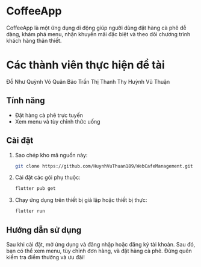 # CoffeeApp
CoffeeApp là một ứng dụng di động giúp người dùng đặt hàng cà phê dễ dàng, khám phá menu, nhận khuyến mãi đặc biệt và theo dõi chương trình khách hàng thân thiết.
# Các thành viên thực hiện đề tài
Đỗ Như Quỳnh
Võ Quân Bảo
Trần Thị Thanh Thy
Huỳnh Vũ Thuận
## Tính năng
- Đặt hàng cà phê trực tuyến
- Xem menu và tùy chỉnh thức uống
## Cài đặt
1. Sao chép kho mã nguồn này:
   ```sh
   git clone https://github.com/HuynhVuThuan189/WebCafeManagement.git
   ```
2. Cài đặt các gói phụ thuộc:
   ```sh
   flutter pub get
   ```
3. Chạy ứng dụng trên thiết bị giả lập hoặc thiết bị thực:
   ```sh
   flutter run
   ```
## Hướng dẫn sử dụng
Sau khi cài đặt, mở ứng dụng và đăng nhập hoặc đăng ký tài khoản. Sau đó, bạn có thể xem menu, tùy chỉnh đơn hàng, và đặt hàng cà phê. Đừng quên kiểm tra điểm thưởng và ưu đãi!
